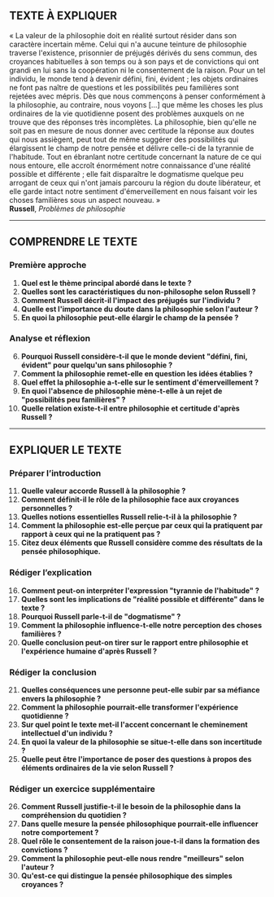 ## TEXTE À EXPLIQUER

« La valeur de la philosophie doit en réalité surtout résider dans son caractère incertain même. Celui qui n'a aucune teinture de philosophie traverse l'existence, prisonnier de préjugés dérivés du sens commun, des croyances habituelles à son temps ou à son pays et de convictions qui ont grandi en lui sans la coopération ni le consentement de la raison. Pour un tel individu, le monde tend à devenir défini, fini, évident ; les objets ordinaires ne font pas naître de questions et les possibilités peu familières sont rejetées avec mépris. Dès que nous commençons à penser conformément à la philosophie, au contraire, nous voyons […] que même les choses les plus ordinaires de la vie quotidienne posent des problèmes auxquels on ne trouve que des réponses très incomplètes. La philosophie, bien qu'elle ne soit pas en mesure de nous donner avec certitude la réponse aux doutes qui nous assiègent, peut tout de même suggérer des possibilités qui élargissent le champ de notre pensée et délivre celle-ci de la tyrannie de l'habitude. Tout en ébranlant notre certitude concernant la nature de ce qui nous entoure, elle accroît énormément notre connaissance d'une réalité possible et différente ; elle fait disparaître le dogmatisme quelque peu arrogant de ceux qui n'ont jamais parcouru la région du doute libérateur, et elle garde intact notre sentiment d'émerveillement en nous faisant voir les choses familières sous un aspect nouveau. »  
**Russell**, *Problèmes de philosophie*

---

## COMPRENDRE LE TEXTE

### Première approche

1. **Quel est le thème principal abordé dans le texte ?**  
2. **Quelles sont les caractéristiques du non-philosophe selon Russell ?**  
3. **Comment Russell décrit-il l'impact des préjugés sur l'individu ?**  
4. **Quelle est l'importance du doute dans la philosophie selon l'auteur ?**  
5. **En quoi la philosophie peut-elle élargir le champ de la pensée ?**  

### Analyse et réflexion

6. **Pourquoi Russell considère-t-il que le monde devient "défini, fini, évident" pour quelqu'un sans philosophie ?**  
7. **Comment la philosophie remet-elle en question les idées établies ?**  
8. **Quel effet la philosophie a-t-elle sur le sentiment d'émerveillement ?**  
9. **En quoi l'absence de philosophie mène-t-elle à un rejet de "possibilités peu familières" ?**  
10. **Quelle relation existe-t-il entre philosophie et certitude d'après Russell ?**  

---

## EXPLIQUER LE TEXTE

### Préparer l’introduction

11. **Quelle valeur accorde Russell à la philosophie ?**  
12. **Comment définit-il le rôle de la philosophie face aux croyances personnelles ?**  
13. **Quelles notions essentielles Russell relie-t-il à la philosophie ?**  
14. **Comment la philosophie est-elle perçue par ceux qui la pratiquent par rapport à ceux qui ne la pratiquent pas ?**  
15. **Citez deux éléments que Russell considère comme des résultats de la pensée philosophique.**  

### Rédiger l’explication

16. **Comment peut-on interpréter l'expression "tyrannie de l'habitude" ?**  
17. **Quelles sont les implications de "réalité possible et différente" dans le texte ?**  
18. **Pourquoi Russell parle-t-il de "dogmatisme" ?**  
19. **Comment la philosophie influence-t-elle notre perception des choses familières ?**  
20. **Quelle conclusion peut-on tirer sur le rapport entre philosophie et l'expérience humaine d'après Russell ?**  

### Rédiger la conclusion

21. **Quelles conséquences une personne peut-elle subir par sa méfiance envers la philosophie ?**  
22. **Comment la philosophie pourrait-elle transformer l'expérience quotidienne ?**  
23. **Sur quel point le texte met-il l'accent concernant le cheminement intellectuel d'un individu ?**  
24. **En quoi la valeur de la philosophie se situe-t-elle dans son incertitude ?**  
25. **Quelle peut être l'importance de poser des questions à propos des éléments ordinaires de la vie selon Russell ?**  

### Rédiger un exercice supplémentaire

26. **Comment Russell justifie-t-il le besoin de la philosophie dans la compréhension du quotidien ?**  
27. **Dans quelle mesure la pensée philosophique pourrait-elle influencer notre comportement ?**  
28. **Quel rôle le consentement de la raison joue-t-il dans la formation des convictions ?**  
29. **Comment la philosophie peut-elle nous rendre "meilleurs" selon l'auteur ?**  
30. **Qu'est-ce qui distingue la pensée philosophique des simples croyances ?**  